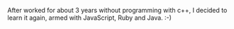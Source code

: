 After worked for about 3 years without programming with c++, I decided to learn it again, armed with JavaScript, Ruby and Java. :-)
